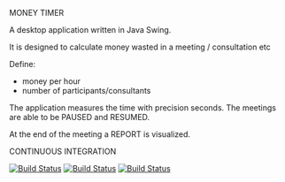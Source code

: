 MONEY TIMER

A desktop application written in Java Swing.

It is designed to calculate money wasted in a meeting / consultation etc

Define:
- money per hour
- number of participants/consultants

The application measures the time with precision seconds.
The meetings are able to be PAUSED and RESUMED.

At the end of the meeting a REPORT is visualized.

CONTINUOUS INTEGRATION

[![Build Status](https://api.shippable.com/projects/53ec727cdba44355000ba889/badge/master)](https://www.shippable.com/projects/53ec727cdba44355000ba889)
[![Build Status](https://travis-ci.org/leni-kirilov/MoneyTimer.svg?branch=master)](https://travis-ci.org/leni-kirilov/MoneyTimer)
[![Build Status](https://drone.io/github.com/leni-kirilov/MoneyTimer/status.png)](https://drone.io/github.com/leni-kirilov/MoneyTimer/latest)